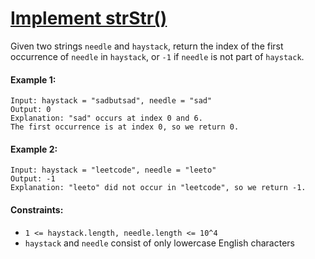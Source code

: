# [Implement strStr()](https://leetcode.com/explore/interview/card/top-interview-questions-easy/127/strings/885/)
Given two strings `needle` and `haystack`, return the index of the first occurrence of `needle` in `haystack`, or `-1` if `needle` is not part of `haystack`.

#### Example 1:
```
Input: haystack = "sadbutsad", needle = "sad"
Output: 0
Explanation: "sad" occurs at index 0 and 6.
The first occurrence is at index 0, so we return 0.
```

#### Example 2:
```
Input: haystack = "leetcode", needle = "leeto"
Output: -1
Explanation: "leeto" did not occur in "leetcode", so we return -1.
```

#### Constraints:
- `1 <= haystack.length, needle.length <= 10^4`
- `haystack` and `needle` consist of only lowercase English characters
